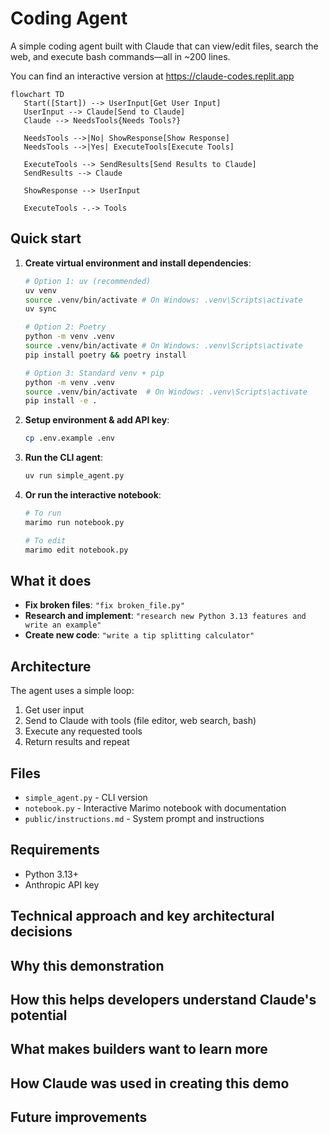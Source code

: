 # Coding Agent

A simple coding agent built with Claude that can view/edit files, search the web, and execute bash commands—all in ~200 lines.

You can find an interactive version at https://claude-codes.replit.app

```mermaid
flowchart TD
   Start([Start]) --> UserInput[Get User Input]
   UserInput --> Claude[Send to Claude]
   Claude --> NeedsTools{Needs Tools?}

   NeedsTools -->|No| ShowResponse[Show Response]
   NeedsTools -->|Yes| ExecuteTools[Execute Tools]

   ExecuteTools --> SendResults[Send Results to Claude]
   SendResults --> Claude

   ShowResponse --> UserInput

   ExecuteTools -.-> Tools
```

## Quick start

1. **Create virtual environment and install dependencies**:
   ```bash
   # Option 1: uv (recommended)
   uv venv
   source .venv/bin/activate # On Windows: .venv\Scripts\activate
   uv sync

   # Option 2: Poetry
   python -m venv .venv
   source .venv/bin/activate # On Windows: .venv\Scripts\activate
   pip install poetry && poetry install

   # Option 3: Standard venv + pip
   python -m venv .venv
   source .venv/bin/activate  # On Windows: .venv\Scripts\activate
   pip install -e .
   ```

2. **Setup environment & add API key**:
   ```bash
   cp .env.example .env
   ```

3. **Run the CLI agent**:
   ```bash
   uv run simple_agent.py
   ```

4. **Or run the interactive notebook**:
   ```bash
   # To run
   marimo run notebook.py

   # To edit
   marimo edit notebook.py
   ```

## What it does

- **Fix broken files**: `"fix broken_file.py"`
- **Research and implement**: `"research new Python 3.13 features and write an example"`
- **Create new code**: `"write a tip splitting calculator"`

## Architecture

The agent uses a simple loop:
1. Get user input
2. Send to Claude with tools (file editor, web search, bash)
3. Execute any requested tools
4. Return results and repeat

## Files

- `simple_agent.py` - CLI version
- `notebook.py` - Interactive Marimo notebook with documentation
- `public/instructions.md` - System prompt and instructions

## Requirements

- Python 3.13+
- Anthropic API key

## Technical approach and key architectural decisions

## Why this demonstration

## How this helps developers understand Claude's potential

## What makes builders want to learn more

## How Claude was used in creating this demo

## Future improvements